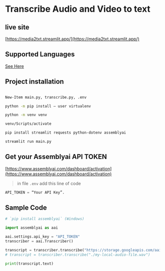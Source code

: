 # Transcribe Audio and Video to text



## live site

[https://media2txt.streamlit.app/](https://media2txt.streamlit.app/)


## Supported Languages

[See Here](https://www.assemblyai.com/docs/Concepts/supported_languages)

## Project installation

```bash

New-Item main.py, transcribe.py, .env

python -m pip install — user virtualenv

python -m venv venv

venv/Scripts/activate

pip install streamlit requests python-dotenv assemblyai

streamlit run main.py

```

## Get your Assemblyai API TOKEN

[https://www.assemblyai.com/dashboard/activation](https://www.assemblyai.com/dashboard/activation)

> in file `.env` add this line of code

```python
API_TOKEN = “Your API Key”.
```

## Sample Code

```python
# `pip install assemblyai` (Windows)

import assemblyai as aai

aai.settings.api_key = "API_TOKEN"
transcriber = aai.Transcriber()

transcript = transcriber.transcribe("https://storage.googleapis.com/aai-web-samples/news.mp4")
# transcript = transcriber.transcribe("./my-local-audio-file.wav")

print(transcript.text)
```
